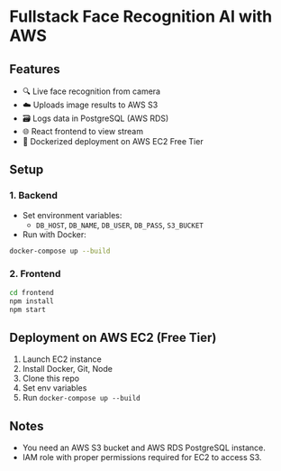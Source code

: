 # Fullstack Face Recognition AI with AWS

## Features
- 🔍 Live face recognition from camera
- ☁️ Uploads image results to AWS S3
- 🗃️ Logs data in PostgreSQL (AWS RDS)
- 🌐 React frontend to view stream
- 🐳 Dockerized deployment on AWS EC2 Free Tier

## Setup

### 1. Backend
- Set environment variables:
  - `DB_HOST`, `DB_NAME`, `DB_USER`, `DB_PASS`, `S3_BUCKET`
- Run with Docker:
```bash
docker-compose up --build
```

### 2. Frontend
```bash
cd frontend
npm install
npm start
```

## Deployment on AWS EC2 (Free Tier)
1. Launch EC2 instance
2. Install Docker, Git, Node
3. Clone this repo
4. Set env variables
5. Run `docker-compose up --build`

## Notes
- You need an AWS S3 bucket and AWS RDS PostgreSQL instance.
- IAM role with proper permissions required for EC2 to access S3.